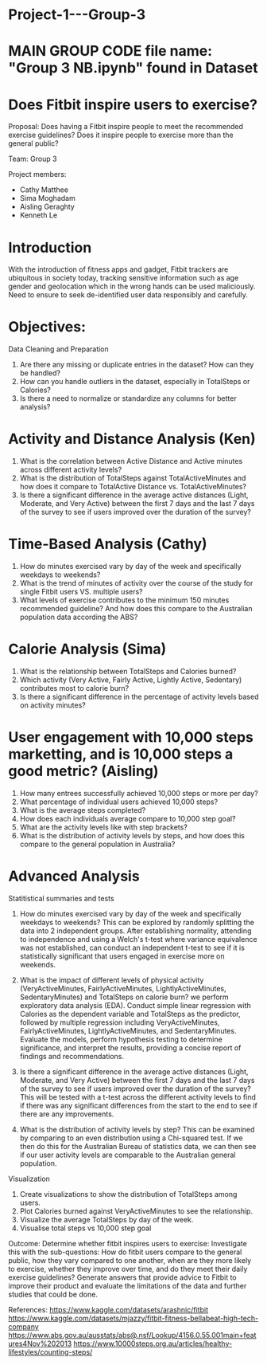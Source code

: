 # Project-1---Group-3
# MAIN GROUP CODE file name: "Group 3 NB.ipynb" found in Dataset
# Does Fitbit inspire users to exercise? 
Proposal: Does having a Fitbit inspire people to meet the recommended exercise guidelines? Does it inspire people to exercise more than the general public? 

Team: Group 3

Project members:
- Cathy Matthee
- Sima Moghadam
- Aisling Geraghty
- Kenneth Le

# Introduction
With the introduction of fitness apps and gadget, Fitbit trackers are ubiquitous in society today, tracking sensitive information such as age gender and geolocation which in the wrong hands can be used maliciously. Need to ensure to seek de-identified user data responsibly and carefully.

# Objectives:
Data Cleaning and Preparation
1. Are there any missing or duplicate entries in the dataset? How can they be handled?
2. How can you handle outliers in the dataset, especially in TotalSteps or Calories?
3. Is there a need to normalize or standardize any columns for better analysis?

# Activity and Distance Analysis (Ken)
1. What is the correlation between Active Distance and Active minutes across different activity levels?
2. What is the distribution of TotalSteps against TotalActiveMinutes and how does it compare to TotalActive Distance vs. TotalActiveMinutes?
3. Is there a significant difference in the average active distances (Light, Moderate, and Very Active) between the first 7 days and the last 7 days of the survey to see if users improved over the duration of the survey?

# Time-Based Analysis (Cathy)
1. How do minutes exercised vary by day of the week and specifically weekdays to weekends?
2. What is the trend of minutes of activity over the course of the study for single Fitbit users VS. multiple users?
3. What levels of exercise contributes to the minimum 150 minutes recommended guideline? And how does this compare to the Australian population data according the ABS?


# Calorie Analysis (Sima)
1. What is the relationship between TotalSteps and Calories burned?
2. Which activity (Very Active, Fairly Active, Lightly Active, Sedentary) contributes most to calorie burn?
3. Is there a significant difference in the percentage of activity levels based on activity minutes?


# User engagement with 10,000 steps marketting, and is 10,000 steps a good metric? (Aisling)
1. How many entrees successfully achieved 10,000 steps or more per day?
2. What percentage of individual users achieved 10,000 steps?
3. What is the average steps completed?
4. How does each individuals average compare to 10,000 step goal?
5. What are the activity levels like with step brackets?
6. What is the distribution of activity levels by steps, and how does this compare to the general population in Australia?

# Advanced Analysis 
Statitistical summaries and tests

1. How do minutes exercised vary by day of the week and specifically weekdays to weekends?
This can be explored by randomly splitting the data into 2 independent groups. After establishing normality, attending to independence and using a Welch's t-test where variance equivalence was not established, can conduct an independent t-test to see if it is statistically significant that users engaged in exercise more on weekends.

2. What is the impact of different levels of physical activity (VeryActiveMinutes, FairlyActiveMinutes, LightlyActiveMinutes, SedentaryMinutes) and TotalSteps on calorie burn?
we perform exploratory data analysis (EDA). Conduct simple linear regression with Calories as the dependent variable and TotalSteps as the predictor, followed by multiple regression including VeryActiveMinutes, FairlyActiveMinutes, LightlyActiveMinutes, and SedentaryMinutes. Evaluate the models, perform hypothesis testing to determine significance, and interpret the results, providing a concise report of findings and recommendations.

3. Is there a significant difference in the average active distances (Light, Moderate, and Very Active) between the first 7 days and the last 7 days of the survey to see if users improved over the duration of the survey?
This will be tested with a t-test across the different activity levels to find if there was any significant differences from the start to the end to see if there are any improvements.

4. What is the distribution of activity levels by step?
This can be examined by comparing to an even distribution using a Chi-squared test. If we then do this for the Australian Bureau of statistics data, we can then see if our user activity levels are comparable to the Australian general population. 


Visualization
1. Create visualizations to show the distribution of TotalSteps among users.
2. Plot Calories burned against VeryActiveMinutes to see the relationship.
3. Visualize the average TotalSteps by day of the week.
4. Visualise total steps vs 10,000 step goal 


Outcome:
Determine whether fitbit inspires users to exercise: 
Investigate this with the sub-questions: How do fitbit users compare to the general public, how they vary compared to one another, when are they more likely to exercise, whether they improve over time, and do they meet their daily exercise guidelines?
Generate answers that provide advice to Fitbit to improve their product and evaluate the limitations of the data and further studies that could be done. 


References:
https://www.kaggle.com/datasets/arashnic/fitbit
https://www.kaggle.com/datasets/mjazzy/fitbit-fitness-bellabeat-high-tech-company
https://www.abs.gov.au/ausstats/abs@.nsf/Lookup/4156.0.55.001main+features4Nov%202013
https://www.10000steps.org.au/articles/healthy-lifestyles/counting-steps/


